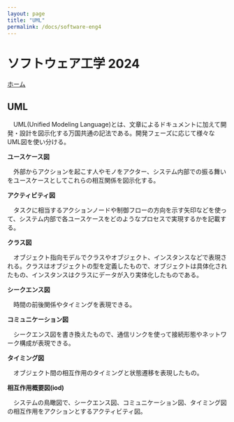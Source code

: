 ```yaml
---
layout: page
title: "UML"
permalink: /docs/software-eng4
---
```


# ソフトウェア工学 2024

[ホーム](/docs/index)

## UML

　UML(Unified Modeling Language)とは、文章によるドキュメントに加えて開発・設計を図示化する万国共通の記法である。開発フェーズに応じて様々なUML図を使い分ける。

**ユースケース図**

　外部からアクションを起こす人やモノをアクター、システム内部での振る舞いをユースケースとしてこれらの相互関係を図示化する。

**アクティビティ図**

　タスクに相当するアクションノードや制御フローの方向を示す矢印などを使って、システム内部で各ユースケースをどのようなプロセスで実現するかを記載する。

**クラス図**

　オブジェクト指向モデルでクラスやオブジェクト、インスタンスなどで表現される。クラスはオブジェクトの型を定義したもので、オブジェクトは具体化されたもの、インスタンスはクラスにデータが入り実体化したものである。

**シークエンス図**

　時間の前後関係やタイミングを表現できる。

**コミュニケーション図**

　シークエンス図を書き換えたもので、通信リンクを使って接続形態やネットワーク構成が表現できる。

**タイミング図**

　オブジェクト間の相互作用のタイミングと状態遷移を表現したもの。

**相互作用概要図(iod)**

　システムの鳥瞰図で、シークエンス図、コミュニケーション図、タイミング図の相互作用をアクションとするアクティビティ図。